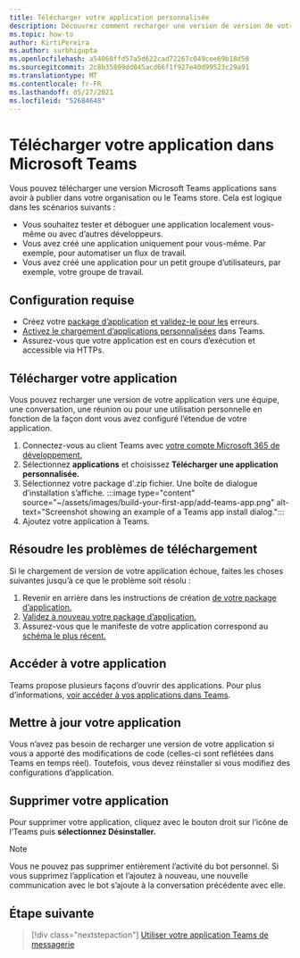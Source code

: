 ```yaml
---
title: Télécharger votre application personnalisée
description: Découvrez comment recharger une version de version de votre application dans Microsoft Teams. Le chargement de version test est courant lors du test et du débogage d’une application pendant le développement.
ms.topic: how-to
author: KirtiPereira
ms.author: surbhigupta
ms.openlocfilehash: a54068ffd57a5d622cad72267c049cee69b18d58
ms.sourcegitcommit: 2c8b35899dd845acd66f1f927e40d99523c29a91
ms.translationtype: MT
ms.contentlocale: fr-FR
ms.lasthandoff: 05/27/2021
ms.locfileid: "52684648"
---
```

# <a name="upload-your-app-in-microsoft-teams"></a>Télécharger votre application dans Microsoft Teams

Vous pouvez télécharger une version Microsoft Teams applications sans avoir à publier dans votre organisation ou le Teams store. Cela est logique dans les scénarios suivants :

* Vous souhaitez tester et déboguer une application localement vous-même ou avec d’autres développeurs.
* Vous avez créé une application uniquement pour vous-même. Par exemple, pour automatiser un flux de travail.
* Vous avez créé une application pour un petit groupe d’utilisateurs, par exemple, votre groupe de travail.

## <a name="prerequisites"></a>Configuration requise

* Créez votre [package d’application](~/concepts/build-and-test/apps-package.md) [et validez-le pour les](https://dev.teams.microsoft.com/appvalidation.html) erreurs.
* [Activez le chargement d’applications personnalisées](~/concepts/build-and-test/prepare-your-o365-tenant.md#enable-custom-teams-apps-and-turn-on-custom-app-uploading) dans Teams.
* Assurez-vous que votre application est en cours d’exécution et accessible via HTTPs.

## <a name="upload-your-app"></a>Télécharger votre application

Vous pouvez recharger une version de votre application vers une équipe, une conversation, une réunion ou pour une utilisation personnelle en fonction de la façon dont vous avez configuré l’étendue de votre application.

1. Connectez-vous au client Teams avec [votre compte Microsoft 365 de développement.](~/build-your-first-app/build-and-run.md#prerequisites)
1. Sélectionnez **applications** et choisissez **Télécharger une application personnalisée.**
1. Sélectionnez votre package d'.zip fichier. Une boîte de dialogue d’installation s’affiche.
:::image type="content" source="~/assets/images/build-your-first-app/add-teams-app.png" alt-text="Screenshot showing an example of a Teams app install dialog.":::
1. Ajoutez votre application à Teams.

## <a name="troubleshoot-upload-issues"></a>Résoudre les problèmes de téléchargement

Si le chargement de version de votre application échoue, faites les choses suivantes jusqu’à ce que le problème soit résolu :

1. Revenir en arrière dans les instructions de création [de votre package d’application.](../../concepts/build-and-test/apps-package.md)
1. [Validez à nouveau votre package d’application.](https://dev.teams.microsoft.com/appvalidation.html)
1. Assurez-vous que le manifeste de votre application correspond au [schéma le plus récent.](../../resources/schema/manifest-schema.md)

## <a name="access-your-app"></a>Accéder à votre application

Teams propose plusieurs façons d’ouvrir des applications. Pour plus d’informations, [voir accéder à vos applications dans Teams](https://support.microsoft.com/office/access-your-apps-in-teams-0758cb09-9e85-40e7-a974-51df7734646a).

## <a name="update-your-app"></a>Mettre à jour votre application

Vous n’avez pas besoin de recharger une version de votre application si vous a apporté des modifications de code (celles-ci sont reflétées dans Teams en temps réel). Toutefois, vous devez réinstaller si vous modifiez des configurations d’application.

## <a name="remove-your-app"></a>Supprimer votre application

Pour supprimer votre application, cliquez avec le bouton droit sur l’icône de l’Teams puis **sélectionnez Désinstaller.**

> [!NOTE]
> Vous ne pouvez pas supprimer entièrement l’activité du bot personnel. Si vous supprimez l’application et l’ajoutez à nouveau, une nouvelle communication avec le bot s’ajoute à la conversation précédente avec elle.

## <a name="next-step"></a>Étape suivante

> [!div class="nextstepaction"]
> [Utiliser votre application Teams de messagerie](https://support.microsoft.com/office/apps-and-services-cc1fba57-9900-4634-8306-2360a40c665b?ui=en-us&rs=en-us&ad=us)
